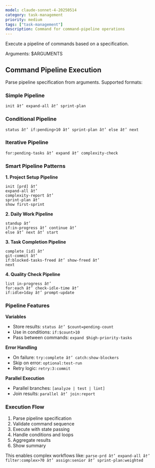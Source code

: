 ```yaml
---
model: claude-sonnet-4-20250514
category: task-management
priority: medium
tags: ["task-management"]
description: Command for command-pipeline operations
---
```


Execute a pipeline of commands based on a specification.

Arguments: $ARGUMENTS

## Command Pipeline Execution

Parse pipeline specification from arguments. Supported formats:

### Simple Pipeline
`init â†’ expand-all â†’ sprint-plan`

### Conditional Pipeline  
`status â†’ if:pending>10 â†’ sprint-plan â†’ else â†’ next`

### Iterative Pipeline
`for:pending-tasks â†’ expand â†’ complexity-check`

### Smart Pipeline Patterns

**1. Project Setup Pipeline**
```
init [prd] â†’ 
expand-all â†’ 
complexity-report â†’ 
sprint-plan â†’ 
show first-sprint
```

**2. Daily Work Pipeline**
```
standup â†’
if:in-progress â†’ continue â†’
else â†’ next â†’ start
```

**3. Task Completion Pipeline**
```
complete [id] â†’
git-commit â†’
if:blocked-tasks-freed â†’ show-freed â†’
next
```

**4. Quality Check Pipeline**
```
list in-progress â†’
for:each â†’ check-idle-time â†’
if:idle>1day â†’ prompt-update
```

### Pipeline Features

**Variables**
- Store results: `status â†’ $count=pending-count`
- Use in conditions: `if:$count>10`
- Pass between commands: `expand $high-priority-tasks`

**Error Handling**
- On failure: `try:complete â†’ catch:show-blockers`
- Skip on error: `optional:test-run`
- Retry logic: `retry:3:commit`

**Parallel Execution**
- Parallel branches: `[analyze | test | lint]`
- Join results: `parallel â†’ join:report`

### Execution Flow

1. Parse pipeline specification
2. Validate command sequence
3. Execute with state passing
4. Handle conditions and loops
5. Aggregate results
6. Show summary

This enables complex workflows like:
`parse-prd â†’ expand-all â†’ filter:complex>70 â†’ assign:senior â†’ sprint-plan:weighted`


